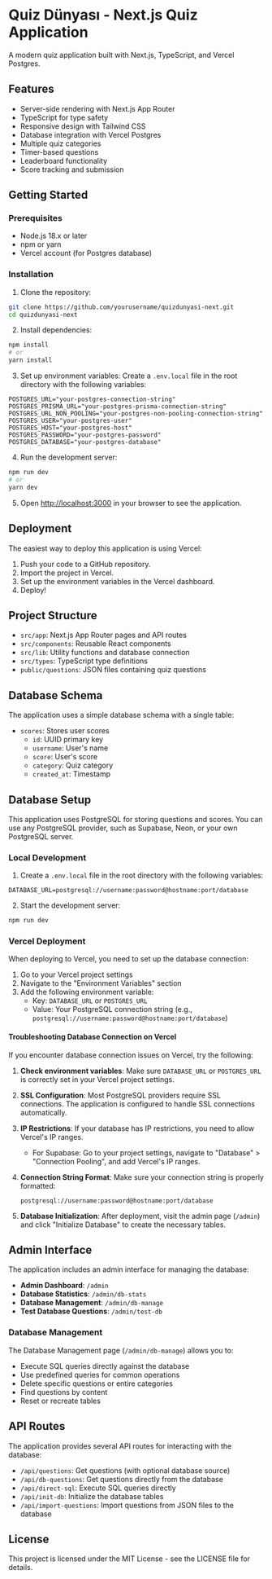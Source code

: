 # Quiz Dünyası - Next.js Quiz Application

A modern quiz application built with Next.js, TypeScript, and Vercel Postgres.

## Features

- Server-side rendering with Next.js App Router
- TypeScript for type safety
- Responsive design with Tailwind CSS
- Database integration with Vercel Postgres
- Multiple quiz categories
- Timer-based questions
- Leaderboard functionality
- Score tracking and submission

## Getting Started

### Prerequisites

- Node.js 18.x or later
- npm or yarn
- Vercel account (for Postgres database)

### Installation

1. Clone the repository:
```bash
git clone https://github.com/yourusername/quizdunyasi-next.git
cd quizdunyasi-next
```

2. Install dependencies:
```bash
npm install
# or
yarn install
```

3. Set up environment variables:
Create a `.env.local` file in the root directory with the following variables:
```
POSTGRES_URL="your-postgres-connection-string"
POSTGRES_PRISMA_URL="your-postgres-prisma-connection-string"
POSTGRES_URL_NON_POOLING="your-postgres-non-pooling-connection-string"
POSTGRES_USER="your-postgres-user"
POSTGRES_HOST="your-postgres-host"
POSTGRES_PASSWORD="your-postgres-password"
POSTGRES_DATABASE="your-postgres-database"
```

4. Run the development server:
```bash
npm run dev
# or
yarn dev
```

5. Open [http://localhost:3000](http://localhost:3000) in your browser to see the application.

## Deployment

The easiest way to deploy this application is using Vercel:

1. Push your code to a GitHub repository.
2. Import the project in Vercel.
3. Set up the environment variables in the Vercel dashboard.
4. Deploy!

## Project Structure

- `src/app`: Next.js App Router pages and API routes
- `src/components`: Reusable React components
- `src/lib`: Utility functions and database connection
- `src/types`: TypeScript type definitions
- `public/questions`: JSON files containing quiz questions

## Database Schema

The application uses a simple database schema with a single table:

- `scores`: Stores user scores
  - `id`: UUID primary key
  - `username`: User's name
  - `score`: User's score
  - `category`: Quiz category
  - `created_at`: Timestamp

## Database Setup

This application uses PostgreSQL for storing questions and scores. You can use any PostgreSQL provider, such as Supabase, Neon, or your own PostgreSQL server.

### Local Development

1. Create a `.env.local` file in the root directory with the following variables:

```
DATABASE_URL=postgresql://username:password@hostname:port/database
```

2. Start the development server:

```bash
npm run dev
```

### Vercel Deployment

When deploying to Vercel, you need to set up the database connection:

1. Go to your Vercel project settings
2. Navigate to the "Environment Variables" section
3. Add the following environment variable:
   - Key: `DATABASE_URL` or `POSTGRES_URL`
   - Value: Your PostgreSQL connection string (e.g., `postgresql://username:password@hostname:port/database`)

#### Troubleshooting Database Connection on Vercel

If you encounter database connection issues on Vercel, try the following:

1. **Check environment variables**: Make sure `DATABASE_URL` or `POSTGRES_URL` is correctly set in your Vercel project settings.

2. **SSL Configuration**: Most PostgreSQL providers require SSL connections. The application is configured to handle SSL connections automatically.

3. **IP Restrictions**: If your database has IP restrictions, you need to allow Vercel's IP ranges.
   - For Supabase: Go to your project settings, navigate to "Database" > "Connection Pooling", and add Vercel's IP ranges.

4. **Connection String Format**: Make sure your connection string is properly formatted:
   ```
   postgresql://username:password@hostname:port/database
   ```

5. **Database Initialization**: After deployment, visit the admin page (`/admin`) and click "Initialize Database" to create the necessary tables.

## Admin Interface

The application includes an admin interface for managing the database:

- **Admin Dashboard**: `/admin`
- **Database Statistics**: `/admin/db-stats`
- **Database Management**: `/admin/db-manage`
- **Test Database Questions**: `/admin/test-db`

### Database Management

The Database Management page (`/admin/db-manage`) allows you to:

- Execute SQL queries directly against the database
- Use predefined queries for common operations
- Delete specific questions or entire categories
- Find questions by content
- Reset or recreate tables

## API Routes

The application provides several API routes for interacting with the database:

- `/api/questions`: Get questions (with optional database source)
- `/api/db-questions`: Get questions directly from the database
- `/api/direct-sql`: Execute SQL queries directly
- `/api/init-db`: Initialize the database tables
- `/api/import-questions`: Import questions from JSON files to the database

## License

This project is licensed under the MIT License - see the LICENSE file for details.
